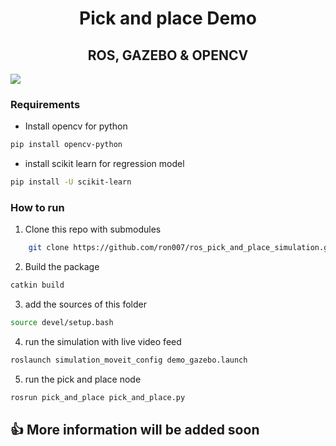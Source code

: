 
<h1 align="center">Pick and place Demo</h1>
<h2 align="center">ROS, GAZEBO & OPENCV</h2>

![](./gif/pick_place_demo.gif)

### Requirements
- Install opencv for python
```bash
pip install opencv-python
```
- install scikit learn for regression model
```bash
pip install -U scikit-learn
```

### How to run
1. Clone this repo with submodules
```bash
    git clone https://github.com/ron007/ros_pick_and_place_simulation.git --recurse-submodules
```
2. Build the package
```bash
catkin build
```
3. add the sources of this folder
```bash
source devel/setup.bash
```
4. run the simulation with live video feed
```bash
roslaunch simulation_moveit_config demo_gazebo.launch
```
5. run the pick and place node
```bash
rosrun pick_and_place pick_and_place.py
```


## 👍 More information will be added soon